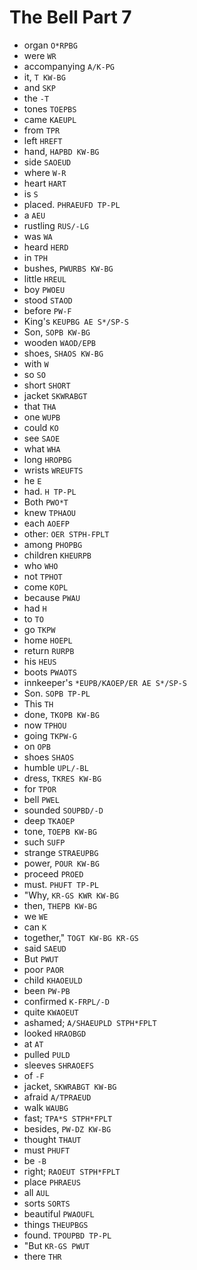 # The Bell Part 7

* organ `O*RPBG`
* were `WR`
* accompanying `A/K-PG`
* it, `T KW-BG`
* and `SKP`
* the `-T`
* tones `TOEPBS`
* came `KAEUPL`
* from `TPR`
* left `HREFT`
* hand, `HAPBD KW-BG`
* side `SAOEUD`
* where `W-R`
* heart `HART`
* is `S`
* placed. `PHRAEUFD TP-PL`
* a `AEU`
* rustling `RUS/-LG`
* was `WA`
* heard `HERD`
* in `TPH`
* bushes, `PWURBS KW-BG`
* little `HREUL`
* boy `PWOEU`
* stood `STAOD`
* before `PW-F`
* King's `KEUPBG AE S*/SP-S`
* Son, `SOPB KW-BG`
* wooden `WAOD/EPB`
* shoes, `SHAOS KW-BG`
* with `W`
* so `SO`
* short `SHORT`
* jacket `SKWRABGT`
* that `THA`
* one `WUPB`
* could `KO`
* see `SAOE`
* what `WHA`
* long `HROPBG`
* wrists `WREUFTS`
* he `E`
* had. `H TP-PL`
* Both `PWO*T`
* knew `TPHAOU`
* each `AOEFP`
* other: `OER STPH-FPLT`
* among `PHOPBG`
* children `KHEURPB`
* who `WHO`
* not `TPHOT`
* come `KOPL`
* because `PWAU`
* had `H`
* to `TO`
* go `TKPW`
* home `HOEPL`
* return `RURPB`
* his `HEUS`
* boots `PWAOTS`
* innkeeper's `*EUPB/KAOEP/ER AE S*/SP-S`
* Son. `SOPB TP-PL`
* This `TH`
* done, `TKOPB KW-BG`
* now `TPHOU`
* going `TKPW-G`
* on `OPB`
* shoes `SHAOS`
* humble `UPL/-BL`
* dress, `TKRES KW-BG`
* for `TPOR`
* bell `PWEL`
* sounded `SOUPBD/-D`
* deep `TKAOEP`
* tone, `TOEPB KW-BG`
* such `SUFP`
* strange `STRAEUPBG`
* power, `POUR KW-BG`
* proceed `PROED`
* must. `PHUFT TP-PL`
* "Why, `KR-GS KWR KW-BG`
* then, `THEPB KW-BG`
* we `WE`
* can `K`
* together," `TOGT KW-BG KR-GS`
* said `SAEUD`
* But `PWUT`
* poor `PAOR`
* child `KHAOEULD`
* been `PW-PB`
* confirmed `K-FRPL/-D`
* quite `KWAOEUT`
* ashamed; `A/SHAEUPLD STPH*FPLT`
* looked `HRAOBGD`
* at `AT`
* pulled `PULD`
* sleeves `SHRAOEFS`
* of `-F`
* jacket, `SKWRABGT KW-BG`
* afraid `A/TPRAEUD`
* walk `WAUBG`
* fast; `TPA*S STPH*FPLT`
* besides, `PW-DZ KW-BG`
* thought `THAUT`
* must `PHUFT`
* be `-B`
* right; `RAOEUT STPH*FPLT`
* place `PHRAEUS`
* all `AUL`
* sorts `SORTS`
* beautiful `PWAOUFL`
* things `THEUPBGS`
* found. `TPOUPBD TP-PL`
* "But `KR-GS PWUT`
* there `THR`
